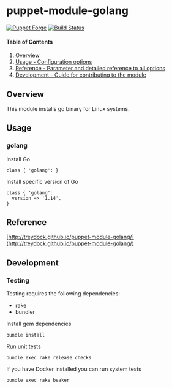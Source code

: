 # puppet-module-golang

[![Puppet Forge](http://img.shields.io/puppetforge/v/treydock/golang.svg)](https://forge.puppetlabs.com/treydock/golang)
[![Build Status](https://travis-ci.org/treydock/puppet-module-golang.png)](https://travis-ci.org/treydock/puppet-module-golang)

#### Table of Contents

1. [Overview](#overview)
2. [Usage - Configuration options](#usage)
3. [Reference - Parameter and detailed reference to all options](#reference)
4. [Development - Guide for contributing to the module](#development)

## Overview

This module installs go binary for Linux systems.

## Usage

### golang

Install Go

    class { 'golang': }

Install specific version of Go

    class { 'golang':
      version => '1.14',
    }

## Reference

[http://treydock.github.io/puppet-module-golang/](http://treydock.github.io/puppet-module-golang/)

## Development

### Testing

Testing requires the following dependencies:

* rake
* bundler

Install gem dependencies

    bundle install

Run unit tests

    bundle exec rake release_checks

If you have Docker installed you can run system tests

    bundle exec rake beaker
